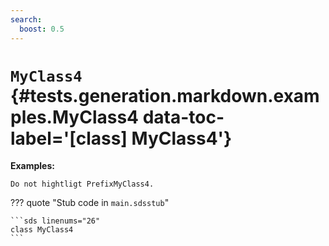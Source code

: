 ```yaml
---
search:
  boost: 0.5
---
```


[//]: # (DO NOT EDIT THIS FILE DIRECTLY. Instead, edit the corresponding stub file and execute `npm run docs:api`.)

# <code class="doc-symbol doc-symbol-class"></code> `MyClass4` {#tests.generation.markdown.examples.MyClass4 data-toc-label='[class] MyClass4'}

**Examples:**

```sds
Do not hightligt PrefixMyClass4.
```

??? quote "Stub code in `main.sdsstub`"

    ```sds linenums="26"
    class MyClass4
    ```
